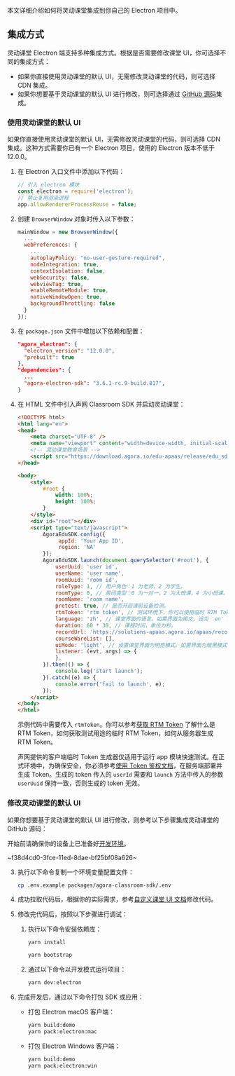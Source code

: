 本文详细介绍如何将灵动课堂集成到你自己的 Electron 项目中。

## 集成方式

灵动课堂 Electron 端支持多种集成方式。根据是否需要修改课堂 UI，你可选择不同的集成方式：

- 如果你直接使用灵动课堂的默认 UI，无需修改灵动课堂的代码，则可选择 CDN 集成。
- 如果你想要基于灵动课堂的默认 UI 进行修改，则可选择通过 [GitHub 源码](https://github.com/AgoraIO-Community/flexible-classroom-desktop)集成。

<a name="default_ui"></a>

### 使用灵动课堂的默认 UI

如果你直接使用灵动课堂的默认 UI，无需修改灵动课堂的代码，则可选择 CDN 集成。这种方式需要你已有一个 Electron 项目，使用的 Electron 版本不低于 12.0.0。

1. 在 Electron 入口文件中添加以下代码：

   ```javascript
   // 引入 electron 模块
   const electron = require('electron');
   // 禁止复用渲染进程
   app.allowRendererProcessReuse = false;
   ```

2. 创建  `BrowserWindow`  对象时传入以下参数：

   ```javascript
   mainWindow = new BrowserWindow({
     ...
     webPreferences: {
       ...
       autoplayPolicy: "no-user-gesture-required",
       nodeIntegration: true,
       contextIsolation: false,
       webSecurity: false,
       webviewTag: true,
       enableRemoteModule: true,
       nativeWindowOpen: true,
       backgroundThrottling: false
     }
   });
   ```

3. 在 `package.json` 文件中增加以下依赖和配置：

   ```json
   "agora_electron": {
     "electron_version": "12.0.0",
     "prebuilt": true
   },
   "dependencies": {
     ...
     "agora-electron-sdk": "3.6.1-rc.9-build.817",
   }
   ```

4. 在 HTML 文件中引入声网 Classroom SDK 并启动灵动课堂：

   ```html
   <!DOCTYPE html>
   <html lang="en">
   <head>
       <meta charset="UTF-8" />
       <meta name="viewport" content="width=device-width, initial-scale=1" />
       <!-- 灵动课堂教育场景 -->
       <script src="https://download.agora.io/edu-apaas/release/edu_sdk@2.8.20.bundle.js"></script>
   </head>

   <body>
       <style>
           #root {
               width: 100%;
               height: 100%;
           }
       </style>
       <div id="root"></div>
       <script type="text/javascript">
           AgoraEduSDK.config({
                appId: 'Your App ID',
                region: 'NA'
           });
           AgoraEduSDK.launch(document.querySelector('#root'), {
               userUuid: 'user id',
               userName: 'user name',
               roomUuid: 'room id',
               roleType: 1, // 用户角色：1 为老师，2 为学生。
               roomType: 0, // 房间类型：0 为一对一，2 为大班课，4 为小班课。
               roomName: 'room name',
               pretest: true, // 是否开启课前设备检测。
               rtmToken: 'rtm token', // 测试环境下，你可以使用临时 RTM Token；生产或安全环境下，强烈建议你使用服务器生成的 Token。
               language: 'zh', // 课堂界面的语言。如需界面为英文，设为 'en' 即可。
               duration: 60 * 30, // 课程时间，单位为秒。
               recordUrl: 'https://solutions-apaas.agora.io/apaas/record/dev/2.3.3/record_page.html',
               courseWareList: [],
               uiMode: 'light', // 设置课堂界面为明亮模式。如需界面为暗黑模式，设为 'dark' 即可。
               listener: (evt, args) => {
               },
           }).then(() => {
               console.log('start launch');
           }).catch((e) => {
               console.error('fail to launch', e);
           });
       </script>
   </body>
   </html>
   ```

   示例代码中需要传入 `rtmToken`。你可以参考[获取 RTM Token](/cn/Agora%20Platform/get_appid_token?platform=All%20Platforms#获取-rtm-token) 了解什么是 RTM Token，如何获取测试用途的临时 RTM Token，如何从服务器生成 RTM Token。
   <div class="alert note">声网提供的客户端临时 Token 生成器仅适用于运行 app 模块快速测试。在正式环境中，为确保安全，你必须参考<a href="generate-token">使用 Token 鉴权文档</a>，在服务端部署并生成 Token。生成的 token 传入的 <code>userId</code> 需要和 <code>launch</code> 方法中传入的参数 <code>userUuid</code> 保持一致，否则生成的 token 无效。</div>

<a name="change_default_ui"></a>

### 修改灵动课堂的默认 UI

如果你想要基于灵动课堂的默认 UI 进行修改，则参考以下步骤集成灵动课堂的 GitHub 源码：

<div class="alert info">开始前请确保你的设备上已准备好<a href="/cn/agora-class/agora_class_quickstart_electron?platform=Electron#dev-env">开发环境</a>。</div>

~f38d4cd0-3fce-11ed-8dae-bf25bf08a626~

3. 执行以下命令复制一个环境变量配置文件：

    ```bash
    cp .env.example packages/agora-classroom-sdk/.env
    ```

4. 成功拉取代码后，根据你的实际需求，参考[自定义课堂 UI 文档](/cn/agora-class/agora_class_custom_ui_web?platform=Electron)修改代码。

5. 修改完代码后，按照以下步骤进行调试：

    1. 执行以下命令安装依赖库：

        ```bash
        yarn install
        ```

        ```bash
        yarn bootstrap
        ```

    2. 通过以下命令以开发模式运行项目：

        ```bash
        yarn dev:electron
        ```

6. 完成开发后，通过以下命令打包 SDK 或应用：

   - 打包 Electron macOS 客户端：

     ```bash
     yarn build:demo
     yarn pack:electron:mac
     ```

   - 打包 Electron Windows 客户端：

     ```bash
     yarn build:demo
     yarn pack:electron:win
     ```

